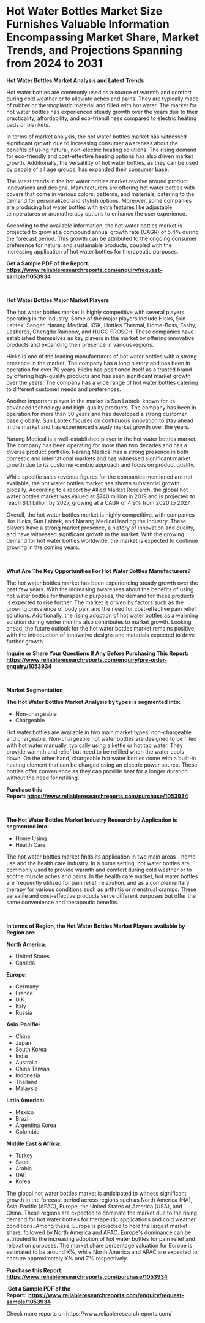 <p><h1>Hot Water Bottles Market Size Furnishes Valuable Information Encompassing Market Share, Market Trends, and Projections Spanning from 2024 to 2031</h1></p><p><strong>Hot Water Bottles Market Analysis and Latest Trends</strong></p>
<p><p>Hot water bottles are commonly used as a source of warmth and comfort during cold weather or to alleviate aches and pains. They are typically made of rubber or thermoplastic material and filled with hot water. The market for hot water bottles has experienced steady growth over the years due to their practicality, affordability, and eco-friendliness compared to electric heating pads or blankets.</p><p>In terms of market analysis, the hot water bottles market has witnessed significant growth due to increasing consumer awareness about the benefits of using natural, non-electric heating solutions. The rising demand for eco-friendly and cost-effective heating options has also driven market growth. Additionally, the versatility of hot water bottles, as they can be used by people of all age groups, has expanded their consumer base.</p><p>The latest trends in the hot water bottles market revolve around product innovations and designs. Manufacturers are offering hot water bottles with covers that come in various colors, patterns, and materials, catering to the demand for personalized and stylish options. Moreover, some companies are producing hot water bottles with extra features like adjustable temperatures or aromatherapy options to enhance the user experience.</p><p>According to the available information, the hot water bottles market is projected to grow at a compound annual growth rate (CAGR) of 5.4% during the forecast period. This growth can be attributed to the ongoing consumer preference for natural and sustainable products, coupled with the increasing application of hot water bottles for therapeutic purposes.</p></p>
<p><strong>Get a Sample PDF of the Report:&nbsp; <a href="https://www.reliableresearchreports.com/enquiry/request-sample/1053934">https://www.reliableresearchreports.com/enquiry/request-sample/1053934</a></strong></p>
<p>&nbsp;</p>
<p><strong>Hot Water Bottles Major Market Players</strong></p>
<p><p>The hot water bottles market is highly competitive with several players operating in the industry. Some of the major players include Hicks, Sun Labtek, Sanger, Narang Medical, KSK, Hotties Thermal, Home-Boss, Fashy, Lesheros, Chengdu Rainbow, and HUGO FROSCH. These companies have established themselves as key players in the market by offering innovative products and expanding their presence in various regions.</p><p>Hicks is one of the leading manufacturers of hot water bottles with a strong presence in the market. The company has a long history and has been in operation for over 70 years. Hicks has positioned itself as a trusted brand by offering high-quality products and has seen significant market growth over the years. The company has a wide range of hot water bottles catering to different customer needs and preferences.</p><p>Another important player in the market is Sun Labtek, known for its advanced technology and high-quality products. The company has been in operation for more than 30 years and has developed a strong customer base globally. Sun Labtek focuses on continuous innovation to stay ahead in the market and has experienced steady market growth over the years.</p><p>Narang Medical is a well-established player in the hot water bottles market. The company has been operating for more than two decades and has a diverse product portfolio. Narang Medical has a strong presence in both domestic and international markets and has witnessed significant market growth due to its customer-centric approach and focus on product quality.</p><p>While specific sales revenue figures for the companies mentioned are not available, the hot water bottles market has shown substantial growth globally. According to a report by Allied Market Research, the global hot water bottles market was valued at $740 million in 2019 and is projected to reach $1.1 billion by 2027, growing at a CAGR of 4.9% from 2020 to 2027.</p><p>Overall, the hot water bottles market is highly competitive, with companies like Hicks, Sun Labtek, and Narang Medical leading the industry. These players have a strong market presence, a history of innovation and quality, and have witnessed significant growth in the market. With the growing demand for hot water bottles worldwide, the market is expected to continue growing in the coming years.</p></p>
<p>&nbsp;</p>
<p><strong>What Are The Key Opportunities For Hot Water Bottles Manufacturers?</strong></p>
<p><p>The hot water bottles market has been experiencing steady growth over the past few years. With the increasing awareness about the benefits of using hot water bottles for therapeutic purposes, the demand for these products is expected to rise further. The market is driven by factors such as the growing prevalence of body pain and the need for cost-effective pain relief solutions. Additionally, the rising adoption of hot water bottles as a warming solution during winter months also contributes to market growth. Looking ahead, the future outlook for the hot water bottles market remains positive, with the introduction of innovative designs and materials expected to drive further growth.</p></p>
<p><strong>Inquire or Share Your Questions If Any Before Purchasing This Report: <a href="https://www.reliableresearchreports.com/enquiry/pre-order-enquiry/1053934">https://www.reliableresearchreports.com/enquiry/pre-order-enquiry/1053934</a></strong></p>
<p>&nbsp;</p>
<p><strong>Market Segmentation</strong></p>
<p><strong>The Hot Water Bottles Market Analysis by types is segmented into:</strong></p>
<p><ul><li>Non-chargeable</li><li>Chargeable</li></ul></p>
<p><p>Hot water bottles are available in two main market types: non-chargeable and chargeable. Non-chargeable hot water bottles are designed to be filled with hot water manually, typically using a kettle or hot tap water. They provide warmth and relief but need to be refilled when the water cools down. On the other hand, chargeable hot water bottles come with a built-in heating element that can be charged using an electric power source. These bottles offer convenience as they can provide heat for a longer duration without the need for refilling.</p></p>
<p><strong>Purchase this Report:&nbsp;<a href="https://www.reliableresearchreports.com/purchase/1053934">https://www.reliableresearchreports.com/purchase/1053934</a></strong></p>
<p>&nbsp;</p>
<p><strong>The Hot Water Bottles Market Industry Research by Application is segmented into:</strong></p>
<p><ul><li>Home Using</li><li>Health Care</li></ul></p>
<p><p>The hot water bottles market finds its application in two main areas - home use and the health care industry. In a home setting, hot water bottles are commonly used to provide warmth and comfort during cold weather or to soothe muscle aches and pains. In the health care market, hot water bottles are frequently utilized for pain relief, relaxation, and as a complementary therapy for various conditions such as arthritis or menstrual cramps. These versatile and cost-effective products serve different purposes but offer the same convenience and therapeutic benefits.</p></p>
<p>&nbsp;</p>
<p><strong>In terms of Region, the Hot Water Bottles Market Players available by Region are:</strong></p>
<p>
    <p> <strong> North America: </strong>
        <ul>
            <li>United States</li>
            <li>Canada</li>
        </ul>
        </p> 
    <p> <strong> Europe: </strong>
        <ul>
            <li>Germany</li>
            <li>France</li>
            <li>U.K.</li>
            <li>Italy</li>
            <li>Russia</li>
        </ul>
        </p> 
    <p> <strong> Asia-Pacific: </strong>
        <ul>
            <li>China</li>
            <li>Japan</li>
            <li>South Korea</li>
            <li>India</li>
            <li>Australia</li>
            <li>China Taiwan</li>
            <li>Indonesia</li>
            <li>Thailand</li>
            <li>Malaysia</li>
        </ul>
        </p> 
    <p> <strong> Latin America: </strong>
        <ul>
            <li>Mexico</li>
            <li>Brazil</li>
            <li>Argentina Korea</li>
            <li>Colombia</li>
        </ul>
        </p> 
    <p> <strong> Middle East & Africa: </strong>
        <ul>
            <li>Turkey</li>
            <li>Saudi</li>
            <li>Arabia</li>
            <li>UAE</li>
            <li>Korea</li>
        </ul>
    </p>
    </p>
<p><p>The global hot water bottles market is anticipated to witness significant growth in the forecast period across regions such as North America (NA), Asia-Pacific (APAC), Europe, the United States of America (USA), and China. These regions are expected to dominate the market due to the rising demand for hot water bottles for therapeutic applications and cold weather conditions. Among these, Europe is projected to hold the largest market share, followed by North America and APAC. Europe's dominance can be attributed to the increasing adoption of hot water bottles for pain relief and relaxation purposes. The market share percentage valuation for Europe is estimated to be around X%, while North America and APAC are expected to capture approximately Y% and Z% respectively.</p></p>
<p><strong>Purchase this Report: <a href="https://www.reliableresearchreports.com/purchase/1053934">https://www.reliableresearchreports.com/purchase/1053934</a></strong></p>
<p>&nbsp;<strong>Get a Sample PDF of the Report:&nbsp;&nbsp;<a href="https://www.reliableresearchreports.com/enquiry/request-sample/1053934">https://www.reliableresearchreports.com/enquiry/request-sample/1053934</a></strong></p>
<p><strong></strong></p>
<p>Check more reports on https://www.reliableresearchreports.com/</p>